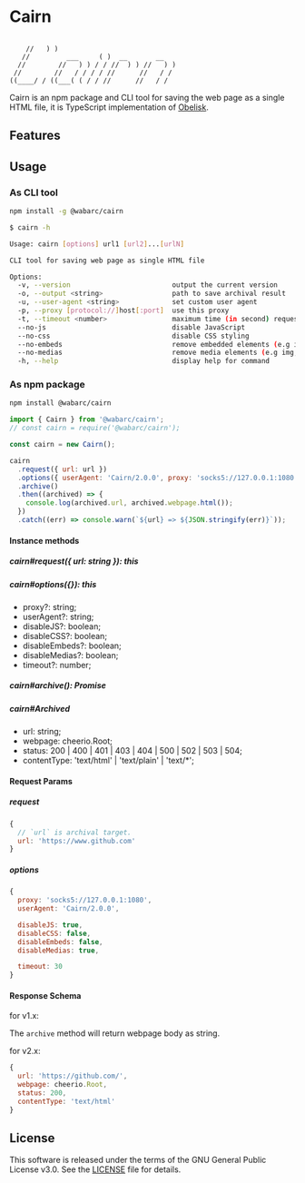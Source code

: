 # Cairn

```text

    //   ) )                              
   //         ___     ( )  __       __    
  //        //   ) ) / / //  ) ) //   ) ) 
 //        //   / / / / //      //   / /  
((____/ / ((___( ( / / //      //   / /   

```

Cairn is an npm package and CLI tool for saving the web page as a single HTML file,
it is TypeScript implementation of [Obelisk](https://github.com/go-shiori/obelisk).

## Features

## Usage

### As CLI tool

```sh
npm install -g @wabarc/cairn
```

```sh
$ cairn -h

Usage: cairn [options] url1 [url2]...[urlN]

CLI tool for saving web page as single HTML file

Options:
  -v, --version                         output the current version
  -o, --output <string>                 path to save archival result
  -u, --user-agent <string>             set custom user agent
  -p, --proxy [protocol://]host[:port]  use this proxy
  -t, --timeout <number>                maximum time (in second) request timeout
  --no-js                               disable JavaScript
  --no-css                              disable CSS styling
  --no-embeds                           remove embedded elements (e.g iframe)
  --no-medias                           remove media elements (e.g img, audio)
  -h, --help                            display help for command
```

### As npm package

```sh
npm install @wabarc/cairn
```

```javascript
import { Cairn } from '@wabarc/cairn';
// const cairn = require('@wabarc/cairn');

const cairn = new Cairn();

cairn
  .request({ url: url })
  .options({ userAgent: 'Cairn/2.0.0', proxy: 'socks5://127.0.0.1:1080' })
  .archive()
  .then((archived) => {
    console.log(archived.url, archived.webpage.html());
  })
  .catch((err) => console.warn(`${url} => ${JSON.stringify(err)}`));
```

#### Instance methods

##### cairn#request({ url: string }): this
##### cairn#options({}): this
- proxy?: string;
- userAgent?: string;
- disableJS?: boolean;
- disableCSS?: boolean;
- disableEmbeds?: boolean;
- disableMedias?: boolean;
- timeout?: number;

##### cairn#archive(): Promise<Archived>
##### cairn#Archived
- url: string;
- webpage: cheerio.Root;
- status: 200 | 400 | 401 | 403 | 404 | 500 | 502 | 503 | 504;
- contentType: 'text/html' | 'text/plain' | 'text/*';

#### Request Params

##### request

```javascript
{
  // `url` is archival target.
  url: 'https://www.github.com'
}
```

##### options

```javascript
{
  proxy: 'socks5://127.0.0.1:1080',
  userAgent: 'Cairn/2.0.0',

  disableJS: true,
  disableCSS: false,
  disableEmbeds: false,
  disableMedias: true,

  timeout: 30
}
```

#### Response Schema

for v1.x:

The `archive` method will return webpage body as string.

for v2.x:

```javascript
{
  url: 'https://github.com/',
  webpage: cheerio.Root,
  status: 200,
  contentType: 'text/html'
}
```

## License

This software is released under the terms of the GNU General Public License v3.0. See the [LICENSE](https://github.com/wabarc/cairn/blob/main/LICENSE) file for details.
